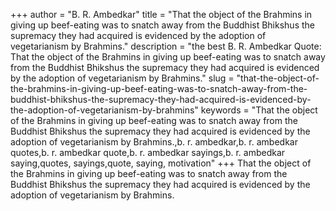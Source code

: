 +++
author = "B. R. Ambedkar"
title = "That the object of the Brahmins in giving up beef-eating was to snatch away from the Buddhist Bhikshus the supremacy they had acquired is evidenced by the adoption of vegetarianism by Brahmins."
description = "the best B. R. Ambedkar Quote: That the object of the Brahmins in giving up beef-eating was to snatch away from the Buddhist Bhikshus the supremacy they had acquired is evidenced by the adoption of vegetarianism by Brahmins."
slug = "that-the-object-of-the-brahmins-in-giving-up-beef-eating-was-to-snatch-away-from-the-buddhist-bhikshus-the-supremacy-they-had-acquired-is-evidenced-by-the-adoption-of-vegetarianism-by-brahmins"
keywords = "That the object of the Brahmins in giving up beef-eating was to snatch away from the Buddhist Bhikshus the supremacy they had acquired is evidenced by the adoption of vegetarianism by Brahmins.,b. r. ambedkar,b. r. ambedkar quotes,b. r. ambedkar quote,b. r. ambedkar sayings,b. r. ambedkar saying,quotes, sayings,quote, saying, motivation"
+++
That the object of the Brahmins in giving up beef-eating was to snatch away from the Buddhist Bhikshus the supremacy they had acquired is evidenced by the adoption of vegetarianism by Brahmins.
